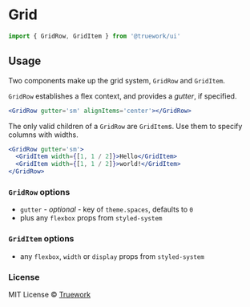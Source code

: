 # Grid

```js
import { GridRow, GridItem } from '@truework/ui'
```

## Usage

Two components make up the grid system, `GridRow` and `GridItem`.

`GridRow` establishes a flex context, and provides a _gutter_, if specified.

```jsx
<GridRow gutter='sm' alignItems='center'></GridRow>
```

The only valid children of a `GridRow` are `GridItem`s. Use them to specify
columns with widths.

```jsx
<GridRow gutter='sm'>
  <GridItem width={[1, 1 / 2]}>Hello</GridItem>
  <GridItem width={[1, 1 / 2]}>world!</GridItem>
</GridRow>
```

### `GridRow` options

- `gutter` - _optional_ - key of `theme.spaces`, defaults to `0`
- plus any `flexbox` props from `styled-system`

### `GridItem` options

- any `flexbox`, `width` or `display` props from `styled-system`

### License

MIT License © [Truework](https://truework.com)
